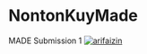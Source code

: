 # NontonKuyMade
MADE Submission 1
[![arifaizin](https://circleci.com/gh/arifaizin/MySimpleCleanArchitecture.svg?style=svg)](https://circleci.com/gh/arifaizin/MySimpleCleanArchitecture)
